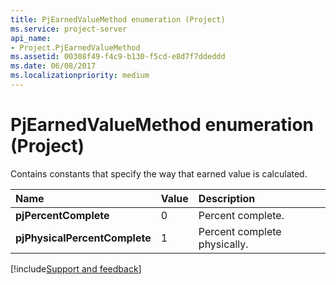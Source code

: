 ```yaml
---
title: PjEarnedValueMethod enumeration (Project)
ms.service: project-server
api_name:
- Project.PjEarnedValueMethod
ms.assetid: 00308f49-f4c9-b130-f5cd-e8d7f7ddeddd
ms.date: 06/08/2017
ms.localizationpriority: medium
---
```



# PjEarnedValueMethod enumeration (Project)

Contains constants that specify the way that earned value is calculated. 



|Name|Value|Description|
|:-----|:-----|:-----|
|**pjPercentComplete**|0|Percent complete.|
|**pjPhysicalPercentComplete**|1|Percent complete physically.|

[!include[Support and feedback](~/includes/feedback-boilerplate.md)]